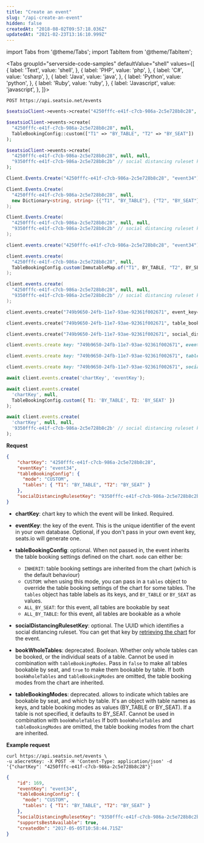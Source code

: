 ```yaml
---
title: "Create an event"
slug: "/api-create-an-event"
hidden: false
createdAt: "2018-08-02T09:57:18.036Z"
updatedAt: "2021-02-23T13:16:10.999Z"
---
```


import Tabs from '@theme/Tabs';
import TabItem from '@theme/TabItem';




<Tabs 
  groupId="serverside-code-samples"
  defaultValue="shell"
  values={[
{ label: 'Text', value: 'shell', },
{ label: 'PHP', value: 'php', },
{ label: 'C#', value: 'csharp', },
{ label: 'Java', value: 'java', },
{ label: 'Python', value: 'python', },
{ label: 'Ruby', value: 'ruby', },
{ label: 'Javascript', value: 'javascript', },
]}>
<TabItem value='shell'>

```shell
POST https://api.seatsio.net/events
```

</TabItem>
<TabItem value='php'>

```php
$seatsioClient->events->create("4250fffc-e41f-c7cb-986a-2c5e728b8c28", "event34");

$seatsioClient->events->create(
  "4250fffc-e41f-c7cb-986a-2c5e728b8c28", null,
  TableBookingConfig::custom(["T1" => "BY_TABLE", "T2" => "BY_SEAT"])
);

$seatsioClient->events->create(
  "4250fffc-e41f-c7cb-986a-2c5e728b8c28", null, null,
  "9350fffc-e41f-c7cb-986a-2c5e728b8c2b" // social distancing ruleset key
);
```

</TabItem>
<TabItem value='csharp'>

```csharp
Client.Events.Create("4250fffc-e41f-c7cb-986a-2c5e728b8c28", "event34");

Client.Events.Create(
  "4250fffc-e41f-c7cb-986a-2c5e728b8c28", null,
  new Dictionary<string, string> {{"T1", "BY_TABLE"}, {"T2", "BY_SEAT"}}
);

Client.Events.Create(
  "4250fffc-e41f-c7cb-986a-2c5e728b8c28", null, null,
  "9350fffc-e41f-c7cb-986a-2c5e728b8c2b" // social distancing ruleset key
);
```

</TabItem>
<TabItem value='java'>

```java
client.events.create("4250fffc-e41f-c7cb-986a-2c5e728b8c28", "event34");

client.events.create(
  "4250fffc-e41f-c7cb-986a-2c5e728b8c28", null,
  TableBookingConfig.custom(ImmutableMap.of("T1", BY_TABLE, "T2", BY_SEAT))
);

client.events.create(
  "4250fffc-e41f-c7cb-986a-2c5e728b8c28", null, null,
  "9350fffc-e41f-c7cb-986a-2c5e728b8c2b" // social distancing ruleset key
);
```

</TabItem>
<TabItem value='python'>

```python
client.events.create("749b9650-24fb-11e7-93ae-92361f002671", event_key="event34")

client.events.create("749b9650-24fb-11e7-93ae-92361f002671", table_booking_config=TableBookingConfig.custom({"T1": "BY_TABLE", "T2": "BY_SEAT"}))

client.events.create("749b9650-24fb-11e7-93ae-92361f002671", social_distancing_ruleset_key="9350fffc-e41f-c7cb-986a-2c5e728b8c2b")
```

</TabItem>
<TabItem value='ruby'>

```ruby
client.events.create key: "749b9650-24fb-11e7-93ae-92361f002671", event_key: "event34"

client.events.create key: "749b9650-24fb-11e7-93ae-92361f002671", table_booking_config: Seatsio::TableBookingConfig::custom({'T1' => 'BY_TABLE', 'T2' => 'BY_SEAT'})

client.events.create key: "749b9650-24fb-11e7-93ae-92361f002671", social_distancing_ruleset_key: "9350fffc-e41f-c7cb-986a-2c5e728b8c2b"
```

</TabItem>
<TabItem value='javascript'>

```javascript
await client.events.create('chartKey', 'eventKey');

await client.events.create(
  'chartKey', null,
  TableBookingConfig.custom({ T1: 'BY_TABLE', T2: 'BY_SEAT' })
);

await client.events.create(
  'chartKey', null, null,
  '9350fffc-e41f-c7cb-986a-2c5e728b8c2b' // social distancing ruleset key
);
```

</TabItem>
</Tabs>



**Request**

```json
{
    "chartKey": "4250fffc-e41f-c7cb-986a-2c5e728b8c28",
    "eventKey": "event34",
    "tableBookingConfig": {
      "mode": "CUSTOM",
      "tables": { "T1": "BY_TABLE", "T2": "BY_SEAT" }
    },
    "socialDistancingRulesetKey": "9350fffc-e41f-c7cb-986a-2c5e728b8c2b"
}
```

* **chartKey**: chart key to which the event will be linked. Required.

* **eventKey**: the key of the event. This is the unique identifier of the event in your own database. Optional, if you don't pass in your own event key, seats.io will generate one.

* **tableBookingConfig**: optional. When not passed in, the event inherits the table booking settings defined on the chart. `mode` can either be:
  - `INHERIT`: table booking settings are inherited from the chart (which is the default behaviour)
  - `CUSTOM`: when using this mode, you can pass in a `tables` object to override the table booking settings of the chart for some tables.  The `tables` object has table labels as its keys, and `BY_TABLE` or `BY_SEAT` as values.
  - `ALL_BY_SEAT`: for this event, all tables are bookable by seat
  - `ALL_BY_TABLE`:  for this event, all tables are bookable as a whole

* **socialDistancingRulesetKey**: optional. The UUID which identifies a social distancing ruleset. You can get that key by [retrieving the chart](api-retrieve-a-chart) for the event.

* **bookWholeTables**: deprecated. Boolean. Whether only whole tables can be booked, or the individual seats of a table. Cannot be used in combination with `tableBookingModes`. Pass in `false` to make all tables bookable by seat, and `true` to make them bookable by table.
If both `bookWholeTables` and `tableBookingModes` are omitted, the table booking modes from the chart are inherited.

* **tableBookingModes**: deprecated. allows to indicate which tables are bookable by seat, and which by table. It's an object with table names as keys, and table booking modes as values (BY_TABLE or BY_SEAT). If a table is not specified, it defaults to BY_SEAT. Cannot be used in combination with `bookWholeTables` 
If both `bookWholeTables` and `tableBookingModes` are omitted, the table booking modes from the chart are inherited.

**Example request**

```shell
curl https://api.seatsio.net/events \
-u aSecretKey: -X POST -H 'Content-Type: application/json' -d '{"chartKey": "4250fffc-e41f-c7cb-986a-2c5e728b8c28"}'
```



```json
{
    "id": 169,
    "eventKey": "event34",
    "tableBookingConfig": {
      "mode": "CUSTOM",
      "tables": { "T1": "BY_TABLE", "T2": "BY_SEAT" }
    },
    "socialDistancingRulesetKey": "9350fffc-e41f-c7cb-986a-2c5e728b8c2b",
    "supportsBestAvailable": true,
    "createdOn": "2017-05-05T10:58:44.715Z"
}
```

